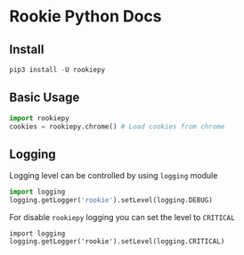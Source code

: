 # Rookie Python Docs

## Install

```typescript
pip3 install -U rookiepy
```

## Basic Usage

```python
import rookiepy
cookies = rookiepy.chrome() # Load cookies from chrome
```

## Logging

Logging level can be controlled by using `logging` module

```python
import logging
logging.getLogger('rookie').setLevel(logging.DEBUG)
```

For disable `rookiepy` logging you can set the level to `CRITICAL`

```
import logging
logging.getLogger('rookie').setLevel(logging.CRITICAL)
```
